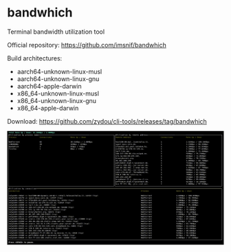 # bandwhich

Terminal bandwidth utilization tool

Official repository: https://github.com/imsnif/bandwhich

Build architectures:

- aarch64-unknown-linux-musl
- aarch64-unknown-linux-gnu
- aarch64-apple-darwin
- x86_64-unknown-linux-musl
- x86_64-unknown-linux-gnu
- x86_64-apple-darwin

Download: https://github.com/zydou/cli-tools/releases/tag/bandwhich

![demo](https://raw.githubusercontent.com/imsnif/bandwhich/cf9b9f063420b153225d4e2ff49e22a2f97dbddf/res/demo.gif)
